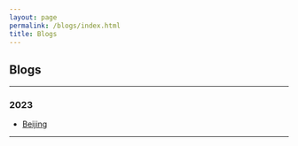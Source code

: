 ```yaml
---
layout: page
permalink: /blogs/index.html
title: Blogs
---
```


## Blogs

---



### 2023

- [Beijing](https://jiachunli98.github.io/images/notebeijing)<br>

---

<br>
